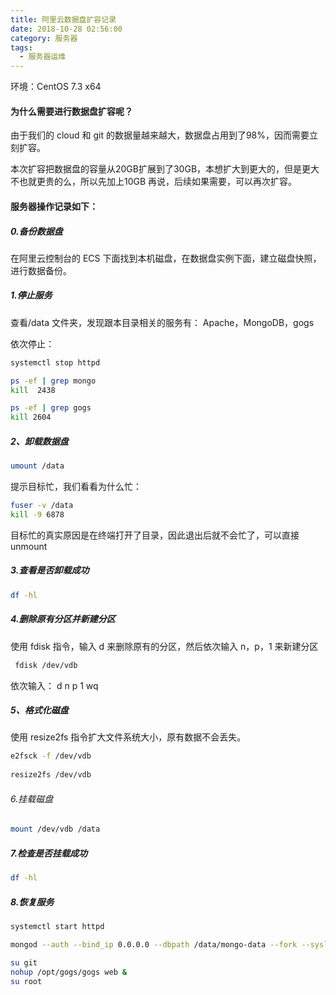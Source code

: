 ```yaml
---
title: 阿里云数据盘扩容记录
date: 2018-10-28 02:56:00
category: 服务器
tags:
  - 服务器运维
---
```


环境：CentOS 7.3 x64

#### 为什么需要进行数据盘扩容呢？

由于我们的 cloud 和 git 的数据量越来越大，数据盘占用到了98%，因而需要立刻扩容。

本次扩容把数据盘的容量从20GB扩展到了30GB，本想扩大到更大的，但是更大不也就更贵的么，所以先加上10GB 再说，后续如果需要，可以再次扩容。


<!--more-->

#### 服务器操作记录如下：
  
##### 0.备份数据盘
在阿里云控制台的 ECS 下面找到本机磁盘，在数据盘实例下面，建立磁盘快照，进行数据备份。

##### 1.停止服务
查看/data 文件夹，发现跟本目录相关的服务有：
Apache，MongoDB，gogs

依次停止：
```bash
systemctl stop httpd

ps -ef | grep mongo
kill  2438

ps -ef | grep gogs
kill 2604
```


##### 2、卸载数据盘 
```bash
umount /data 
```

提示目标忙，我们看看为什么忙：
```bash
fuser -v /data
kill -9 6878
```

目标忙的真实原因是在终端打开了目录，因此退出后就不会忙了，可以直接 unmount

##### 3.查看是否卸载成功
```bash
df -hl
```

##### 4.删除原有分区并新建分区 
 
使用 fdisk 指令，输入 d 来删除原有的分区，然后依次输入 n，p，1 来新建分区 
```bash
 fdisk /dev/vdb
```
依次输入：
d
n
p
1
wq

##### 5、格式化磁盘
使用 resize2fs 指令扩大文件系统大小，原有数据不会丢失。 
```bash
e2fsck -f /dev/vdb
 
resize2fs /dev/vdb
```

###### 6.挂载磁盘
```bash
mount /dev/vdb /data 
```

##### 7.检查是否挂载成功
```bash
df -hl 
```

##### 8.恢复服务
```bash
systemctl start httpd

mongod --auth --bind_ip 0.0.0.0 --dbpath /data/mongo-data --fork --syslog 

su git
nohup /opt/gogs/gogs web &
su root
```